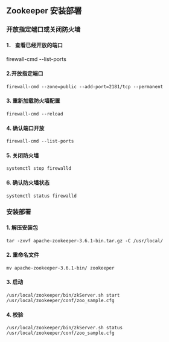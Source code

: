 ## Zookeeper 安装部署
### 开放指定端口或关闭防火墙
#### 1． 查看已经开放的端口
firewall-cmd --list-ports
#### 2.开放指定端口 
    firewall-cmd --zone=public --add-port=2181/tcp --permanent
#### 3.	 重新加载防火墙配置
    firewall-cmd --reload
#### 4.	 确认端口开放
    firewall-cmd --list-ports
#### 5.	 关闭防火墙
    systemctl stop firewalld
#### 6.	 确认防火墙状态
    systemctl status firewalld

### 安装部署
#### 1. 解压安装包
    tar -zxvf apache-zookeeper-3.6.1-bin.tar.gz -C /usr/local/
#### 2. 重命名文件
    mv apache-zookeeper-3.6.1-bin/ zookeeper
#### 3. 启动
    /usr/local/zookeeper/bin/zkServer.sh start /usr/local/zookeeper/conf/zoo_sample.cfg
#### 4. 校验
    /usr/local/zookeeper/bin/zkServer.sh status /usr/local/zookeeper/conf/zoo_sample.cfg
